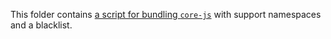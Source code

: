 This folder contains [a script for bundling `core-js`](https://github.com/zloirock/core-js/tree/v3#custom-build-from-the-command-line) with support namespaces and a blacklist.
